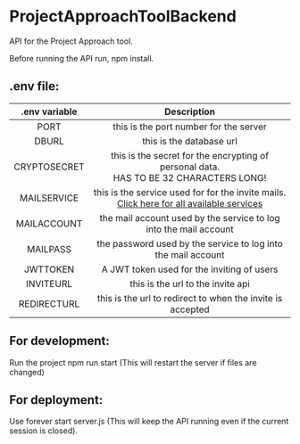 # ProjectApproachToolBackend

API for the Project Approach tool.

Before running the API run, npm install.

## .env file:

|  .env variable |                                                                 Description                                                                 |
|:-------------------:|:------------------------------------------------------------------------------------------------------------------------------------------------:|
|         PORT        |                                                      this is the port number for the server                                                      |
|        DBURL        |                                                             this is the database url                                                             |
|     CRYPTOSECRET    |                              this is the secret for the encrypting of personal data. <br /> HAS TO BE 32 CHARACTERS LONG!                              |
|     MAILSERVICE     | this is the service used for for the invite mails.    <br/> <a href="https://nodemailer.com/smtp/well-known/">Click here for all available services<a> |
|     MAILACCOUNT     |                                         the mail account used by the service to log into the mail account                                        |
|       MAILPASS      |                                           the password used by the service to log into the mail account                                          |
|       JWTTOKEN      |                                                    A JWT token used for the inviting of users                                                    |
|       INVITEURL     |                                                         this is the url to the invite api                                                        |
|      REDIRECTURL    |                                               this is the url to redirect to when the invite is accepted                                         |

## For development:
Run the project npm run start (This will restart the server if files are changed)

## For deployment:
Use forever start server.js (This will keep the API running even if the current session is closed).


